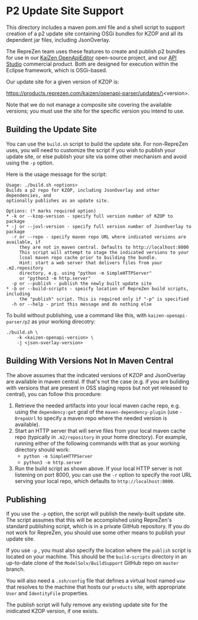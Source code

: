 # P2 Update Site  Support

This directory includes a maven pom.xml file and a shell script to
support creation of a p2 update site containing OSGi bundles for KZOP
and all its dependent jar files, including JsonOverlay.

The RepreZen team uses these features to create and publish p2 bundles
for use in our [KaiZen
OpenApiEditor](https://github.com/RepreZen/KaiZen-OpenAPI-Editor)
open-source project, and our [API Studio](https://www.reprezen.com/)
commercial product. Both are designed for execution within the Eclipse
framework, which is OSGi-based.

Our update site for a given version of  KZOP is:

https://products.reprezen.com/kaizen/openapi-parser/updates/\<version\>.

Note that we do not manage a composite site covering the available
versions; you must use the site for the specific version you intend to
use.

## Building the Update Site

You can use the `build.sh` script to build the update site. For
non-RepreZen uses, you will need to customize the script if you wish
to publish your update site, or else publish your site via some other
mechanism and avoid using the `-p` option.

Here is the usage message for the script:

```
Usage: ./build.sh <options>
Builds a p2 repo for KZOP, including JsonOverlay and other dependencies, and
optionally publishes as an update site.

Options: (* marks required option)
* -k or --kzop-version - specify full version number of KZOP to package
* -j or --jovl-version - specify full version number of JsonOverlay to package
  -r or --repo - specify maven repo URL where indicated versions are available, if
     they are not in maven central. Defaults to http://localhost:8000
     This script will attempt to stage the indicated versions to your
     lcoal maven repo cache prior to building the bundle.
     Hint: start a web server that delivers files from your .m2.repository
     directory, e.g. using "python -m SimpleHTTPServer" 
     or "python3 -m http.server"
  -p or --publish - publish the newly built update site
* -b or --build-scripts - speicfy location of RepreZen build scripts, including 
     the "publish" script. This is required only if "-p" is specified
  -h or --help - print this message and do nothing else
```

To build without publishing, use a command like this, with
`kaizen-openapi-parser/p2` as your working direcotry:

```
./build.sh \
    -k <kaizen-openapi-version> \
    -j <json-overlay-version>
```

## Building With Versions Not In Maven Central

The above assumes that the indicated versions of KZOP and JsonOverlay are
available in maven central. If that's not the case (e.g. if you are
buliding with versions that are present in OSS staging repos but not
yet released to central), you can follow this procedure:

1. Retrieve the needed artifacts into your local maven cache repo,
   e.g. using the `dependency:get` goal of the
   `maven-dependency-plugin` (use `-DrepoUrl` to specify a maven repo
   where the needed version is available).
2. Start an HTTP server that will serve files from your local maven
   cache repo (typically in `.m2/repository` in your home
   directory). For example, running either of the following commands
   with that as your working directory should work:
   * `python -m SimpleHTTPServer`
   * `python3 -m http.server`
3. Run the build script as shown above. If your local HTTP server is
   not listening on port 8000, you can use the `-r` option to  specify
   the root URL serving your local repo, which defaults to
   `http://localhost:8000`.

## Publishing

If you use the `-p` option, the script will publish the newly-built
update site. The script assumes that this will be accomplished using
RepreZen's standard publishing script, which is in a private GitHub
repository. If you do not work for RepreZen, you should use some other 
means to publish your update site.

If you use `-p` , you must also specify the location where the
`publish` script is located on your machine. This should be the
`build-scripts` directory in an up-to-date clone of the
`ModelSolv/BuildSupport` GitHub repo on `master` branch.

You will also need a `.ssh/config` file that defines a virtual host
named `wsw` that resolves to the machine that hosts our `products`
site, with appropriate `User` and `IdentityFile` properties.

The publish script will fully remove any existing update site for the
inidicated KZOP version, if one exists.
